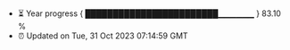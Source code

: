 - ⏳ Year progress { ████████████████████████▁▁▁▁▁▁ } 83.10 %
- ⏰ Updated on Tue, 31 Oct 2023 07:14:59 GMT

